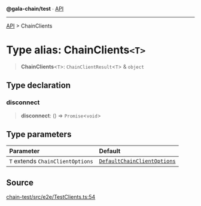 **@gala-chain/test** ∙ [API](../exports.md)

***

[API](../exports.md) > ChainClients

# Type alias: ChainClients`<T>`

> **ChainClients**\<`T`\>: `ChainClientResult`\<`T`\> & `object`

## Type declaration

### disconnect

> **disconnect**: () => `Promise`\<`void`\>

## Type parameters

| Parameter | Default |
| :------ | :------ |
| `T` extends `ChainClientOptions` | [`DefaultChainClientOptions`](../interfaces/DefaultChainClientOptions.md) |

## Source

[chain-test/src/e2e/TestClients.ts:54](https://github.com/GalaChain/sdk/blob/bcbbb18/chain-test/src/e2e/TestClients.ts#L54)
